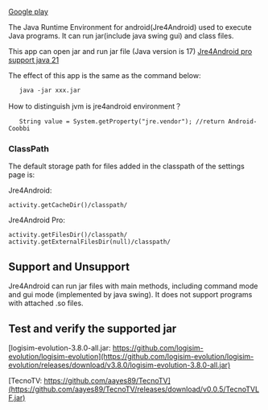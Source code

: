 [Google play](https://play.google.com/store/apps/details?id=com.coobbi.jre)

The Java Runtime Environment for android(Jre4Android) used to execute Java programs. It can run jar(include java swing gui) and class files.

This app can open jar and run jar file (Java version is 17) [Jre4Android pro support java 21](https://play.google.com/store/apps/details?id=com.coobbi.jre.pro)

The effect of this app is the same as the command below:

```
   java -jar xxx.jar
```

How to distinguish jvm is jre4android environment？
```
   String value = System.getProperty("jre.vendor"); //return Android-Coobbi
```

### ClassPath
The default storage path for files added in the classpath of the settings page is:

Jre4Android: 
```
activity.getCacheDir()/classpath/
```

Jre4Android Pro: 
```
activity.getFilesDir()/classpath/
activity.getExternalFilesDir(null)/classpath/
```


## Support and Unsupport
Jre4Android can run jar files with main methods, including command mode and gui mode (implemented by java swing). 
It does not support programs with attached .so files. 


## Test and verify the supported jar
[logisim-evolution-3.8.0-all.jar: https://github.com/logisim-evolution/logisim-evolution](https://github.com/logisim-evolution/logisim-evolution/releases/download/v3.8.0/logisim-evolution-3.8.0-all.jar)

[TecnoTV: https://github.com/aayes89/TecnoTV](https://github.com/aayes89/TecnoTV/releases/download/v0.0.5/TecnoTVLF.jar)
